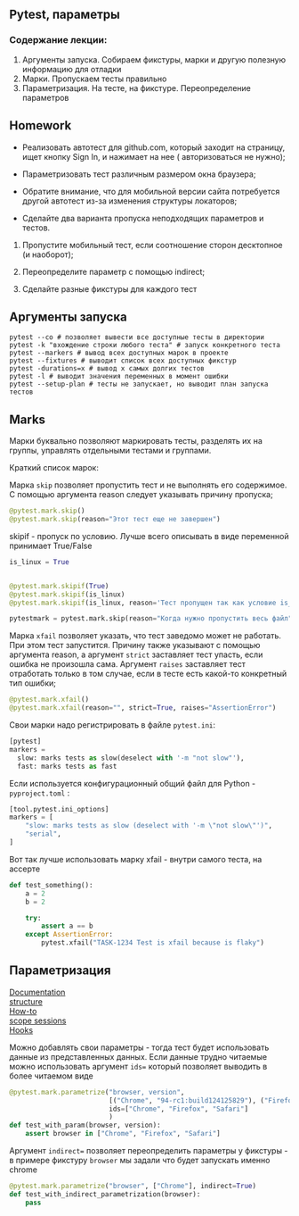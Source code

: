 ## Pytest, параметры

### Содержание лекции:

1. Аргументы запуска. Собираем фикстуры, марки и другую полезную информацию для отладки
2. Марки. Пропускаем тесты правильно
3. Параметризация. На тесте, на фикстуре. Переопределение параметров

## Homework

- Реализовать автотест для github.com, который заходит на страницу, ищет кнопку Sign In, и нажимает на нее (
  авторизоваться не нужно);

- Параметризовать тест различным размером окна браузера;

- Обратите внимание, что для мобильной версии сайта потребуется другой автотест из-за изменения структуры локаторов;

- Сделайте два варианта пропуска неподходящих параметров и тестов.


1. Пропустите мобильный тест, если соотношение сторон десктопное (и наоборот);

2. Переопределите параметр с помощью indirect;

3. Сделайте разные фикстуры для каждого тест

## Аргументы запуска

``` command
pytest --co # позволяет вывести все доступные тесты в директории
pytest -k "вхождение строки любого теста" # запуск конкретного теста
pytest --markers # вывод всех доступных марок в проекте
pytest --fixtures # выводит список всех доступных фикстур
pytest -durations=x # вывод x самых долгих тестов
pytest -l # выводит значения переменных в момент ошибки
pytest --setup-plan # тесты не запускает, но выводит план запуска тестов
```

## Marks

Марки буквально позволяют маркировать тесты, разделять их на группы, управлять отдельными тестами и группами.

Краткий список марок:

Марка `skip` позволяет пропустить тест и не выполнять его содержимое. С помощью аргумента reason следует указывать
причину пропуска;

```python
@pytest.mark.skip()
@pytest.mark.skip(reason="Этот тест еще не завершен")
```

skipif - пропуск по условию. Лучше всего описывать в виде переменной принимает True/False

```python 
is_linux = True


@pytest.mark.skipif(True)
@pytest.mark.skipif(is_linux)
@pytest.mark.skipif(is_linux, reason='Тест пропущен так как условие is_skip = True')
```

```python
pytestmark = pytest.mark.skip(reason="Когда нужно пропустить весь файл")
```

Марка `xfail` позволяет указать, что тест заведомо может не работать. При этом тест запустится. Причину также указывают
с помощью аргумента reason, а аргумент `strict`  заставляет тест упасть, если ошибка не произошла сама.
Аргумент `raises` заставляет тест отработать только в том случае, если в тесте есть какой-то конкретный тип ошибки;

```python
@pytest.mark.xfail()
@pytest.mark.xfail(reason="", strict=True, raises="AssertionError")
```

Свои марки надо регистрировать в файле `pytest.ini`:

```python
[pytest]
markers =
  slow: marks tests as slow(deselect with '-m "not slow"'),
  fast: marks tests as fast

```

Если используется конфигурационный общий файл для Python - `pyproject.toml` :

```python
[tool.pytest.ini_options]
markers = [
    "slow: marks tests as slow (deselect with '-m \"not slow\"')",
    "serial",
]
```

Вот так лучше использовать марку xfail - внутри самого теста, на ассерте

```python
def test_something():
    a = 2
    b = 2

    try:
        assert a == b
    except AssertionError:
        pytest.xfail("TASK-1234 Test is xfail because is flaky")

```
## Параметризация  
[Documentation](https://docs.pytest.org/en/7.1.x/how-to/parametrize.html)  
[structure](https://github.com/pytest-dev/pytest/issues/3261#issuecomment-369740536)  
[How-to](https://pytest-xdist.readthedocs.io/en/latest/how-to.html)  
[scope sessions](https://pytest-xdist.readthedocs.io/en/latest/how-to.html#making-session-scoped-fixtures-execute-only-once)  
[Hooks](https://docs.pytest.org/en/7.2.x/reference/reference.html#hooks)  

Можно добавлять свои параметры - тогда тест будет использовать данные из представленных данных.
Если данные трудно читаемые можно использовать аргумент `ids=` который позволяет выводить в более читаемом виде  
```python
@pytest.mark.parametrize("browser, version",
                         [("Chrome", "94-rc1:build124125829"), ("Firefox", 85), ("Safari", 13.2)],
                         ids=["Chrome", "Firefox", "Safari"]
                         )
def test_with_param(browser, version):
    assert browser in ["Chrome", "Firefox", "Safari"]
```
Аргумент `indirect=` позволяет переопределить параметры у фикстуры - в примере фикстуру `browser` мы задали
что будет запускать именно chrome  
```python
@pytest.mark.parametrize("browser", ["Chrome"], indirect=True)
def test_with_indirect_parametrization(browser):
    pass
```
